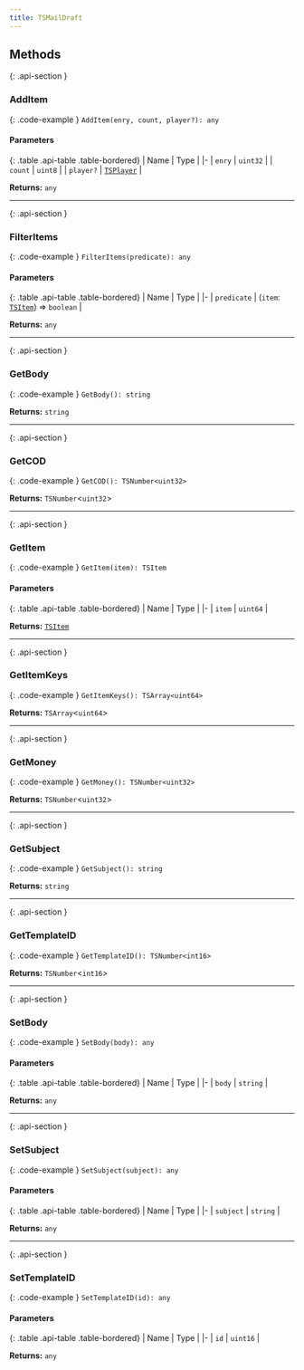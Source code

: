 ```yaml
---
title: TSMailDraft
---
```



## Methods

{: .api-section }
### AddItem

{: .code-example }
`AddItem(enry, count, player?): any`

#### Parameters

{: .table .api-table .table-bordered}
| Name | Type |
|-
| `enry` | `uint32` |
| `count` | `uint8` |
| `player?` | [`TSPlayer`](TSPlayer) |

**Returns:** 
`any`

___

{: .api-section }
### FilterItems

{: .code-example }
`FilterItems(predicate): any`

#### Parameters

{: .table .api-table .table-bordered}
| Name | Type |
|-
| `predicate` | (`item`: [`TSItem`](TSItem)) => `boolean` |

**Returns:** 
`any`

___

{: .api-section }
### GetBody

{: .code-example }
`GetBody(): string`

**Returns:** 
`string`

___

{: .api-section }
### GetCOD

{: .code-example }
`GetCOD(): TSNumber<uint32>`

**Returns:** 
`TSNumber`<`uint32`\>

___

{: .api-section }
### GetItem

{: .code-example }
`GetItem(item): TSItem`

#### Parameters

{: .table .api-table .table-bordered}
| Name | Type |
|-
| `item` | `uint64` |

**Returns:** 
[`TSItem`](TSItem)

___

{: .api-section }
### GetItemKeys

{: .code-example }
`GetItemKeys(): TSArray<uint64>`

**Returns:** 
`TSArray`<`uint64`\>

___

{: .api-section }
### GetMoney

{: .code-example }
`GetMoney(): TSNumber<uint32>`

**Returns:** 
`TSNumber`<`uint32`\>

___

{: .api-section }
### GetSubject

{: .code-example }
`GetSubject(): string`

**Returns:** 
`string`

___

{: .api-section }
### GetTemplateID

{: .code-example }
`GetTemplateID(): TSNumber<int16>`

**Returns:** 
`TSNumber`<`int16`\>

___

{: .api-section }
### SetBody

{: .code-example }
`SetBody(body): any`

#### Parameters

{: .table .api-table .table-bordered}
| Name | Type |
|-
| `body` | `string` |

**Returns:** 
`any`

___

{: .api-section }
### SetSubject

{: .code-example }
`SetSubject(subject): any`

#### Parameters

{: .table .api-table .table-bordered}
| Name | Type |
|-
| `subject` | `string` |

**Returns:** 
`any`

___

{: .api-section }
### SetTemplateID

{: .code-example }
`SetTemplateID(id): any`

#### Parameters

{: .table .api-table .table-bordered}
| Name | Type |
|-
| `id` | `uint16` |

**Returns:** 
`any`

